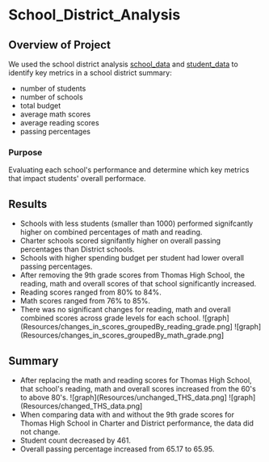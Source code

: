 # School_District_Analysis

## Overview of Project
We used the school district analysis [school_data](Resources/schools_complete.csv) and [student_data](Resources/students_complete.csv) to identify key metrics in a school district summary:
- number of students
- number of schools
- total budget
- average math scores
- average reading scores
- passing percentages

### Purpose
Evaluating each school's performance and determine which key metrics that impact students' overall performace. 

## Results
- Schools with less students (smaller than 1000) performed signifcantly higher on combined percentages of math and reading.
- Charter schools scored signifantly higher on overall passing percentages than District schools.
- Schools with higher spending budget per student had lower overall passing percentages.
- After removing the 9th grade scores from Thomas High School, the reading, math and overall scores of that school significantly increased. 
- Reading scores ranged from 80% to 84%.
- Math scores ranged from 76% to 85%.
- There was no significant changes for reading, math and overall combined scores across grade levels for each school. 
![graph](Resources/changes_in_scores_groupedBy_reading_grade.png] ![graph](Resources/changes_in_scores_groupedBy_math_grade.png]

## Summary
- After replacing the math and reading scores for Thomas High School, that school's reading, math and overall scores increased from the 60's to above 80's.
![graph](Resources/unchanged_THS_data.png] ![graph](Resources/changed_THS_data.png] 
- When comparing data with and without the 9th grade scores for Thomas High School in Charter and District performance, the data did not change. 
- Student count decreased by 461.
- Overall passing percentage increased from 65.17 to 65.95.
